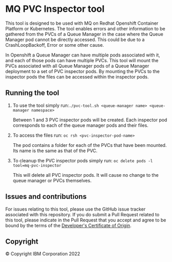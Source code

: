 # MQ PVC Inspector tool

This tool is designed to be used with MQ on Redhat Openshift Container Platform or Kubernetes.
The tool enables errors and other information to be gathered from the PVCs of a Queue Manager in the case where the Queue Manager pod cannot be directly accessed.
This could be due to a CrashLoopBackoff, Error or some other cause.

In Openshift a Queue Manager can have multiple pods associated with it, and each of those pods can have multiple PVCs.
This tool will mount the PVCs associated with all Queue Manager pods of a Queue Manager deployment to a set of PVC inspector pods.
By mounting the PVCs to the inspector pods the files can be accessed within the inspector pods.


## Running the tool

1. To use the tool simply run:`./pvc-tool.sh <queue-manager name> <queue-manager namespace>`

    Between 1 and 3 PVC inspector pods will be created.
    Each inspector pod corresponds to each of the queue manager pods and their files.

1. To access the files run: 
`oc rsh <pvc-inspector-pod-name>`

    The pod contains a folder for each of the PVCs that have been mounted.
    Its name is the same as that of the PVC.

1. To cleanup the PVC inspector pods simply run:
`oc delete pods -l tool=mq-pvc-inspector`

    This will delete all PVC inspector pods. It will cause no change to the queue manager or PVCs themselves.

## Issues and contributions

For issues relating to this tool, please use the GitHub issue tracker associated with this repository. If you do submit a Pull Request related to this tool, please indicate in the Pull Request that you accept and agree to be bound by the terms of the [Developer's Certificate of Origin](DCO1.1.txt).

## Copyright

© Copyright IBM Corporation 2022